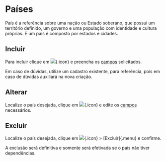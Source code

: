 # Países

País é a referência sobre uma nação ou Estado soberano, que possui um território definido, um governo e uma população com identidade e cultura próprias. E um país é composto por estados e cidades.

## Incluir

Para incluir clique em ![](https://static.zenerp.app.br/icons/action-create.svg){.icon} e preencha os [campos](account-edit) solicitados.

Em caso de dúvidas, utilize um cadastro existente, para referência, pois em caso de dúvidas auxiliará na nova criação.

## Alterar

Localize o país desejada, clique em ![](https://static.zenerp.app.br/icons/action-update.svg){.icon} e edite os [campos](account-edit) necessários.

## Excluir

Localize o país desejada, clique em ![](https://static.zenerp.app.br/icons/action-more-tr.svg){.icon} > [Excluir]{.menu} e confirme.

A exclusão será definitiva e somente será efetivada se o país não tiver dependências.